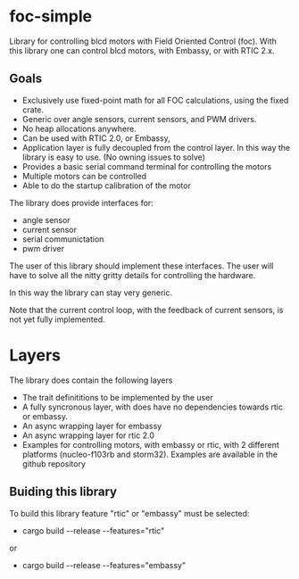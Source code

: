 # foc-simple

Library for controlling blcd motors with Field Oriented Control (foc).
With this library one can control blcd motors, with Embassy, or with RTIC 2.x.


## Goals

* Exclusively use fixed-point math for all FOC calculations, using the fixed crate.
* Generic over angle sensors, current sensors, and PWM drivers.
* No heap allocations anywhere.
* Can be used with RTIC 2.0, or Embassy,
* Application layer is fully decoupled from the control layer. In this way the library is easy to use. (No owning issues to solve)
* Provides a basic serial command terminal for controlling the motors
* Multiple motors can be controlled
* Able to do the startup calibration of the motor


The library does provide interfaces for:
* angle sensor
* current sensor
* serial communictation
* pwm driver

The user of this library should implement these interfaces. The user will have to solve all the nitty gritty details for controlling the hardware.

In this way the library can stay very generic. 

Note that the current control loop, with the feedback of  current sensors, is not yet fully implemented. 

# Layers

The library does contain the following layers
* The trait definititions to be implemented by the user
* A fully syncronous layer, with does have no dependencies towards rtic or embassy.
* An async wrapping layer for embassy
* An async wrapping layer for rtic 2.0
* Examples for controlling motors, with embassy or rtic, with 2 different platforms (nucleo-f103rb and storm32). Examples are available in the github repository


## Buiding this library

To build this library feature "rtic" or "embassy" must be selected:

* cargo build --release --features="rtic"

or
*  cargo build --release --features="embassy" 